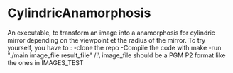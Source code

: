 # CylindricAnamorphosis
An executable, to transform an image into a anamorphosis for cylindric mirror depending on the viewpoint et the radius of the mirror.
To try yourself, you have to :  -clone the repo
                                -Compile the code with make
                                -run "./main image_file result_file"
/!\ image_file should be a PGM P2 format like the ones in IMAGES_TEST
